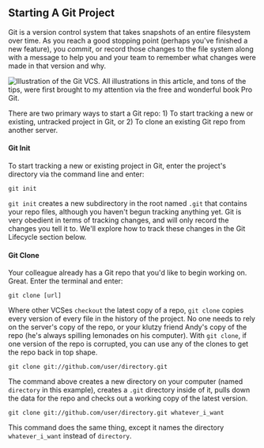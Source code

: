 ## Starting A Git Project

Git is a version control system that takes snapshots of an entire filesystem over time. As you reach a good stopping point (perhaps you've finished a new feature), you _commit_, or record those changes to the file system along with a message to help you and your team to remember what changes were made in that version and why.

![Illustration of the Git VCS. All illustrations in this article, and tons of the tips, were first brought to my attention via the free and wonderful book Pro Git.](http://git-scm.com/figures/18333fig0105-tn.png)

There are two primary ways to start a Git repo: 1) To start tracking a new or existing, untracked project in Git, or 2) To clone an existing Git repo from another server.

#### Git Init

To start tracking a new or existing project in Git, enter the project's directory via the command line and enter:

	git init
	
`git init` creates a new subdirectory in the root named `.git` that contains your repo files, although you haven't begun tracking anything yet. Git is very obedient in terms of tracking changes, and will only record the changes you tell it to. We'll explore how to track these changes in the Git Lifecycle section below.

#### Git Clone

Your colleague already has a Git repo that you'd like to begin working on. Great. Enter the terminal and enter:

	git clone [url]
	
Where other VCSes `checkout` the latest copy of a repo, `git clone` copies every version of every file in the history of the project. No one needs to rely on the server's copy of the repo, or your klutzy friend Andy's copy of the repo (he's always spilling lemonades on his computer). With `git clone`, if one version of the repo is corrupted, you can use any of the clones to get the repo back in top shape.

	git clone git://github.com/user/directory.git
	
The command above creates a new directory on your computer (named `directory` in this example), creates a `.git` directory inside of it, pulls down the data for the repo and checks out a working copy of the latest version. 

	git clone git://github.com/user/directory.git whatever_i_want
	
This command does the same thing, except it names the directory `whatever_i_want` instead of `directory`.
